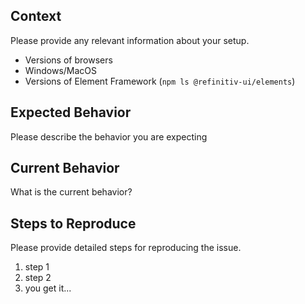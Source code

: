 ## Context

Please provide any relevant information about your setup.

* Versions of browsers
* Windows/MacOS
* Versions of Element Framework (`npm ls @refinitiv-ui/elements`)

## Expected Behavior

Please describe the behavior you are expecting

## Current Behavior

What is the current behavior?

## Steps to Reproduce

Please provide detailed steps for reproducing the issue.

1. step 1
2. step 2
3. you get it...
